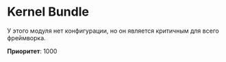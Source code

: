 # Kernel Bundle

У этого модуля нет конфигурации, но он является критичным для всего фреймворка.

**Приоритет**: 1000
